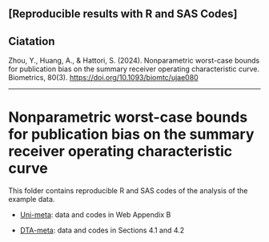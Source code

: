 ## [Reproducible results with R and SAS Codes] 

## Ciatation

Zhou, Y., Huang, A., & Hattori, S. (2024). Nonparametric worst-case bounds for publication bias on the summary receiver operating characteristic curve. Biometrics, 80(3). https://doi.org/10.1093/biomtc/ujae080

-------

# Nonparametric worst-case bounds for publication bias on the summary receiver operating characteristic curve

This folder contains reproducible R and SAS codes of the analysis of the example data.

- [Uni-meta](Uni-meta/): data and codes in Web Appendix B

- [DTA-meta](DTA-meta/): data and codes in Sections 4.1 and 4.2

